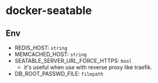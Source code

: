 # docker-seatable

## Env

- REDIS_HOST: `string`
- MEMCACHED_HOST: `string`
- SEATABLE_SERVER_URL_FORCE_HTTPS: `bool` 
    - it's useful when use with reverse proxy like traefik.
- DB_ROOT_PASSWD_FILE: `filepath`